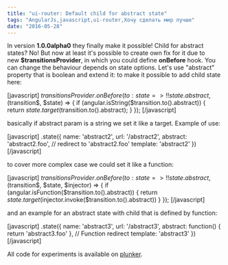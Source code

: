 ```yaml
---
title: "ui-router: Default child for abstract state"
tags: "AngularJs,javascript,ui-router,Хочу сделать мир лучше"
date: "2016-05-28"
---
```


In version **1.0.0alpha0** they finally make it possible! Child for abstract states? No! But now at least it's possible to create own fix for it due to new **$transitionsProvider**, in which you could define **onBefore** hook. You can change the behaviour depends on state options. Let's use "abstract" property that is boolean and extend it: to make it possible to add child state here:

\[javascript\] $transitionsProvider.onBefore({ to: state => !!state.abstract }, ($transition$, $state) => { if (angular.isString($transition.to().abstract)) { return $state.target($transition.to().abstract); } }); \[/javascript\]

basically if abstract param is a string we set it like a target. Example of use:

\[javascript\] .state({ name: 'abstract2', url: '/abstract2', abstract: 'abstract2.foo', // redirect to 'abstract2.foo' template: 'abstract2' }) \[/javascript\]

to cover more complex case we could set it like a function:

\[javascript\] $transitionsProvider.onBefore({ to: state => !!state.abstract }, ($transition$, $state, $injector) => { if (angular.isFunction($transition.to().abstract)) { return $state.target($injector.invoke($transition.to().abstract)) } }); \[/javascript\]

and an example for an abstract state with child that is defined by function:

\[javascript\] .state({ name: 'abstract3', url: '/abstract3', abstract: function() { return 'abstract3.foo' }, // Function redirect template: 'abstract3' }) \[/javascript\]

All code for experiments is available on [plunker](https://plnkr.co/edit/vOJlRv9V7fX9G8TNqfKf?p=preview).
